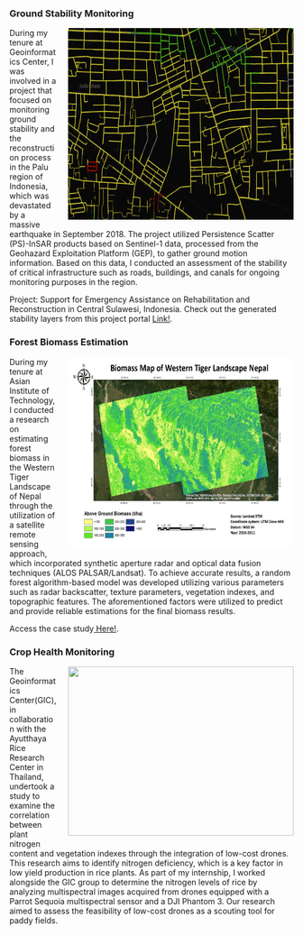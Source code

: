 <style>
img {
  float: right;
  margin: 0px 0px 15px 20px;
}
</style>

### Ground Stability Monitoring
<p><img src="/gifs/adbg.gif" width="400" height="340">
During my tenure at Geoinformatics Center, I was involved in a project that focused on monitoring ground stability and the reconstruction process in the Palu region of Indonesia, which was devastated by a massive earthquake in September 2018. The project utilized Persistence Scatter (PS)-InSAR products based on Sentinel-1 data, processed from the Geohazard Exploitation Platform (GEP), to gather ground motion information. Based on this data, I conducted an assessment of the stability of critical infrastructure such as roads, buildings, and canals for ongoing monitoring purposes in the region.
<p>
Project: Support for Emergency Assistance on Rehabilitation and Reconstruction in Central Sulawesi, Indonesia.
Check out the generated stability layers from this project portal <a href="https://pgeo.ait.ac.th/maps/" target="_blank"> Link!</a>.
</p>
</p>


### Forest Biomass Estimation
<p><img src="/images/biomass.PNG" width="400" height="340">
During my tenure at Asian Institute of Technology, I conducted a research on estimating forest biomass in the Western Tiger Landscape of Nepal through the utilization of a satellite remote sensing approach, which incorporated synthetic aperture radar and optical data fusion techniques (ALOS PALSAR/Landsat). To achieve accurate results, a random forest algorithm-based model was developed utilizing various parameters such as radar backscatter, texture parameters, vegetation indexes, and topographic features. The aforementioned factors were utilized to predict and provide reliable estimations for the final biomass results.

<p>Access the case study<a href="https://github.com/chathumal93/Remote-Sensing-for-Biomass-Estimation" target="_blank"> Here!</a>.</p>
</p>


### Crop Health Monitoring 
<p><img src="/images/n2.png" width="400" height="300">
The Geoinformatics Center(GIC), in collaboration with the Ayutthaya Rice Research Center in Thailand, undertook a study to examine the correlation between plant nitrogen content and vegetation indexes through the integration of low-cost drones. This research aims to identify nitrogen deficiency, which is a key factor in low yield production in rice plants. As part of my internship, I worked alongside the GIC group to determine the nitrogen levels of rice by analyzing multispectral images acquired from drones equipped with a Parrot Sequoia multispectral sensor and a DJI Phantom 3. Our research aimed to assess the feasibility of low-cost drones as a scouting tool for paddy fields.
</p>





